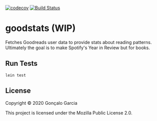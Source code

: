 [![codecov](https://codecov.io/gh/GoncaloGarcia/goodstats/branch/master/graph/badge.svg)](https://codecov.io/gh/GoncaloGarcia/goodstats)
[![Build Status](https://travis-ci.com/GoncaloGarcia/goodstats.svg?branch=master)](https://travis-ci.com/GoncaloGarcia/goodstats)


# goodstats (WIP)

Fetches Goodreads user data to provide stats about reading patterns. Ultimately the goal is to make Spotify's Year in Review but for books.

## Run Tests

`lein test`


## License

Copyright &copy; 2020 Gonçalo Garcia

This project is licensed under the Mozilla Public License 2.0.
